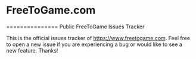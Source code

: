 # FreeToGame.com
===============
Public FreeToGame Issues Tracker

This is the official issues tracker of <https://www.freetogame.com>. Feel free to open a new issue if you are experiencing a bug or would like to see a new feature. Thanks!



